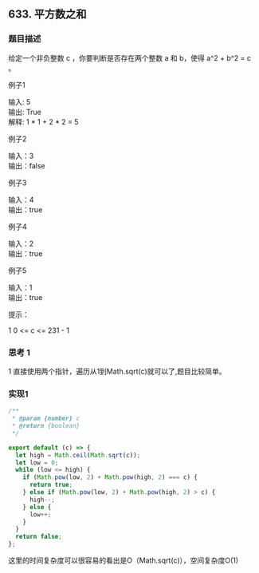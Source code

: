 ## 633. 平方数之和

### 题目描述

给定一个非负整数 c ，你要判断是否存在两个整数 a 和 b，使得 a^2 + b^2 = c 。
<br/>


例子1<br/>

输入: 5<br/>
输出: True<br/>
解释: 1 * 1 + 2 * 2 = 5<br/>


例子2<br/>

输入：3<br/>
输出：false<br/>

例子3<br/>

输入：4<br/>
输出：true<br/>

例子4<br/>

输入：2<br/>
输出：true<br/>

例子5<br/>

输入：1<br/>
输出：true<br/>


提示：<br/>

1 0 <= c <= 231 - 1<br/>



### 思考 1


1 直接使用两个指针，遍历从1到Math.sqrt(c)就可以了,题目比较简单。


### 实现1

```js
/**
 * @param {number} c
 * @return {boolean}
 */

export default (c) => {
  let high = Math.ceil(Math.sqrt(c));
  let low = 0;
  while (low <= high) {
    if (Math.pow(low, 2) + Math.pow(high, 2) === c) {
      return true;
    } else if (Math.pow(low, 2) + Math.pow(high, 2) > c) {
      high--;
    } else {
      low++;
    }
  }
  return false;
};

```

这里的时间复杂度可以很容易的看出是O（Math.sqrt(c)），空间复杂度O(1)
